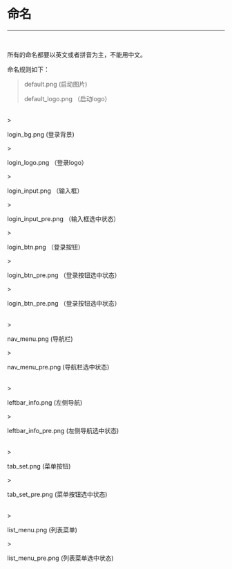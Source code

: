 # 命名


---


<br />

<p>所有的命名都要以英文或者拼音为主，不能用中文。</p>

命名规则如下：


><p>default.png (启动图片)</p>
><p> default_logo.png （启动logo）</p>

<br />
><p>login_bg.png (登录背景)</p>
><p> login_logo.png （登录logo）</p>
><p> login_input.png （输入框）</p>
><p> login_input_pre.png （输入框选中状态）</p>
><p> login_btn.png （登录按钮）</p>
><p> login_btn_pre.png （登录按钮选中状态）</p>
><p> login_btn_pre.png （登录按钮选中状态）</p>

<br />
><p>nav_menu.png (导航栏)</p>
><p>nav_menu_pre.png (导航栏选中状态)</p>

<br />
><p>leftbar_info.png (左侧导航)</p>
><p>leftbar_info_pre.png (左侧导航选中状态)</p>

<br />
><p>tab_set.png (菜单按钮)</p>
><p>tab_set_pre.png (菜单按钮选中状态)</p>

<br />
><p>list_menu.png (列表菜单)</p>
><p>list_menu_pre.png (列表菜单选中状态)</p>